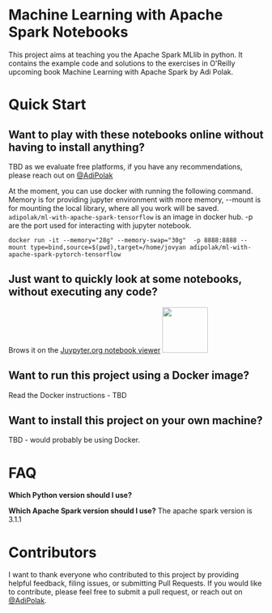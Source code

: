 Machine Learning with Apache Spark Notebooks
==========================
This project aims at teaching you the Apache Spark MLlib in python. It contains the example code and solutions to the exercises in O'Reilly upcoming book Machine Learning with Apache Spark by Adi Polak.


# Quick Start

## Want to play with these notebooks online without having to install anything?
TBD as we evaluate free platforms, if you have any recommendations, please reach out on [@AdiPolak](https://twitter.com/AdiPolak)

At the moment, you can use docker with running the following command. Memory is for providing jupyter environment with more memory, --mount is for mounting the local library, where all you work will be saved. `adipolak/ml-with-apache-spark-tensorflow` is an image in docker hub. -p are the port used for interacting with jupyter notebook.

```code
docker run -it --memory="28g" --memory-swap="30g"  -p 8888:8888 --mount type=bind,source=$(pwd),target=/home/jovyan adipolak/ml-with-apache-spark-pytorch-tensorflow
```

## Just want to quickly look at some notebooks, without executing any code?
Brows it on the [Juypyter.org notebook viewer](https://nbviewer.jupyter.org/github/adipola/ml-with-apache-spark/tree/main/ch03/)
<img src="https://nbviewer.jupyter.org/static/img/nav_logo.svg" width="90" />

## Want to run this project using a Docker image?

Read the Docker instructions - TBD


## Want to install this project on your own machine?
TBD - would probably be using Docker.


# FAQ

**Which Python version should I use?**


**Which Apache Spark version should I use?**
The apache spark version is 3.1.1

# Contributors
I want to thank everyone who contributed to this project by providing helpful feedback, filing issues, or submitting Pull Requests. 
If you would like to contribute, please feel free to submit a pull request, or reach out on [@AdiPolak](https://twitter.com/AdiPolak).
